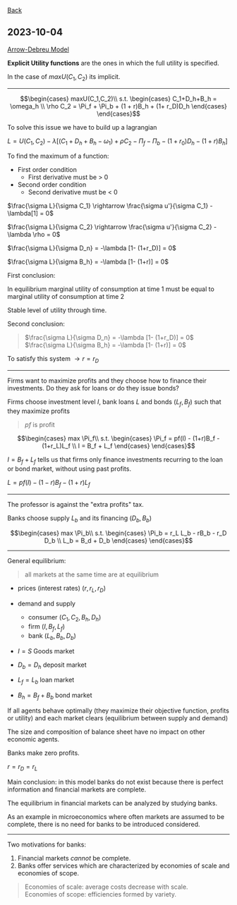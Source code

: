 
[Back](../Index.md)

## 2023-10-04

[Arrow-Debreu Model](https://en.wikipedia.org/wiki/Arrow%E2%80%93Debreu_model)

**Explicit Utility functions** are the ones in which the full utility is specified.

In the case of $maxU(C_1,C_2)$ its implicit.

---

$$\begin{cases} 
maxU(C_1,C_2)\\
s.t.
\begin{cases}
C_1+D_h+B_h = \omega_h \\
\rho C_2 = \Pi_f + \Pi_b + (1 + r)B_h + (1+ r_D)D_h
\end{cases}
\end{cases}$$

To solve this issue we have to build up a lagrangian

$L = U(C_1,C_2)-\lambda[(C_1+D_h+B_h-\omega_1)+\rho C_2 -\Pi_f - \Pi_b - (1+r_0)D_h-(1+r)B_h]$

To find the maximum of a function:

- First order condition
  - First derivative must be > 0
- Second order condition
  - Second derivative must be < 0


$\frac{\sigma L}{\sigma C_1} \rightarrow \frac{\sigma u'}{\sigma C_1} - \lambda[1] = 0$

$\frac{\sigma L}{\sigma C_2} \rightarrow \frac{\sigma u'}{\sigma C_2} - \lambda \rho = 0$

$\frac{\sigma L}{\sigma D_n} = -\lambda [1- (1+r_D)] = 0$

$\frac{\sigma L}{\sigma B_h} = -\lambda [1- (1+r)] = 0$


First conclusion:

In equilibrium marginal utility of consumption at time 1 must be equal to marginal utility of consumption at time 2

Stable level of utility through time.

Second conclusion:

>$\frac{\sigma L}{\sigma D_n} = -\lambda [1- (1+r_D)] = 0$  
>$\frac{\sigma L}{\sigma B_h} = -\lambda [1- (1+r)] = 0$

To satisfy this system $\rightarrow r = r_D$

---

Firms want to maximize profits and they choose how to finance their investments. Do they ask for loans or do they issue bonds?

Firms choose investment level $I$, bank loans $L$ and bonds $(L_f, B_f)$ such that they maximize profits

>$pf$ is profit 

$$\begin{cases} 
max \Pi_f\\
s.t.
\begin{cases}
\Pi_f = pf(I) - (1+r)B_f - (1+r_L)L_f \\
I = B_f + L_f
\end{cases}
\end{cases}$$

$I = B_f+L_f$ tells us that firms only finance investments recurring to the loan or bond market, without using past profits.

$L = pf(I) - (1-r)B_f - (1+r)L_f$

---

The professor is against the "extra profits" tax.

Banks choose supply $L_b$ and its financing $(D_b, B_b)$

$$\begin{cases} 
max \Pi_b\\
s.t.
\begin{cases}
\Pi_b = r_L L_b - rB_b - r_D D_b \\
L_b = B_d + D_b
\end{cases}
\end{cases}$$

---

General equilibrium:
>all markets at the same time are at equilibrium   

- prices (interest rates) $(r,r_L,r_D)$
- demand and supply
  - consumer $(C_1,C_2,B_h,D_h)$
  - firm $(I, B_f, L_f)$
  - bank $(L_b, B_b, D_b)$

- $I = S$ Goods market 
- $D_b = D_h$ deposit market  
- $L_f = L_b$ loan market
- $B_h = B_f + B_b$ bond market

If all agents behave optimally (they maximize their objective function, profits or utility) and each market clears (equilibrium between supply and demand)

The size and composition of balance sheet have no impact on other economic agents.

Banks make zero profits.

$r=r_D=r_L$

Main conclusion: in this model banks do not exist because there is perfect information and financial markets are complete.

The equilibrium in financial markets can be analyzed by studying banks.

As an example in microeconomics where often markets are assumed to be complete, there is no need for banks to be introduced considered.

---

Two motivations for banks:

1. Financial markets *cannot* be complete.
2. Banks offer services which are characterized by economies of scale and economies of scope.

>Economies of scale: average costs decrease with scale.  
>Economies of scope: efficiencies formed by variety.















